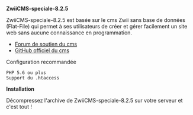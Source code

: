 
**ZwiiCMS-speciale-8.2.5**

ZwiiCMS-speciale-8.2.5 est basée sur le cms Zwii sans base de données (Flat-File) qui permet à ses utilisateurs de créer et gérer facilement un site web sans aucune connaissance en programmation.
- [Forum de soutien du cms](http://forum.zwiicms.com/) 
- [GitHub officiel du cms](https://github.com/remijean/ZwiiCMS/) 

Configuration recommandée

    PHP 5.6 ou plus
    Support du .htaccess

**Installation**

Décompressez l'archive de ZwiiCMS-speciale-8.2.5 sur votre serveur et c'est tout !
